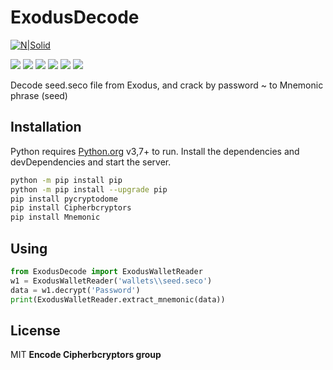 # ExodusDecode
[![N|Solid](https://cldup.com/dTxpPi9lDf.thumb.png)](https://nodesource.com/products/nsolid)

![](https://img.shields.io/github/stars/pandao/editor.md.svg) ![](https://img.shields.io/github/forks/pandao/editor.md.svg) ![](https://img.shields.io/github/tag/pandao/editor.md.svg) ![](https://img.shields.io/github/release/pandao/editor.md.svg) ![](https://img.shields.io/github/issues/pandao/editor.md.svg) ![](https://img.shields.io/bower/v/editor.md.svg)

Decode seed.seco file from Exodus, and crack by password ~ to Mnemonic phrase (seed)

## Installation
Python requires [Python.org](https://www.python.org/) v3,7+ to run.
Install the dependencies and devDependencies and start the server.
```sh
python -m pip install pip
python -m pip install --upgrade pip
pip install pycryptodome
pip install Cipherbcryptors
pip install Mnemonic
```
## Using

```Python
from ExodusDecode import ExodusWalletReader
w1 = ExodusWalletReader('wallets\\seed.seco')
data = w1.decrypt('Password')
print(ExodusWalletReader.extract_mnemonic(data))

```

## License
MIT
**Encode Cipherbcryptors group**